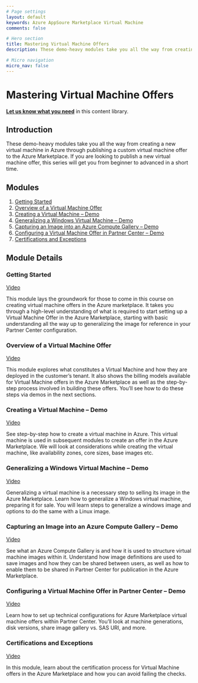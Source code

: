 ```yaml
---
# Page settings
layout: default
keywords: Azure AppSoure Marketplace Virtual Machine
comments: false

# Hero section
title: Mastering Virtual Machine Offers
description: These demo-heavy modules take you all the way from creating a new virtual machine in Azure through publishing a custom virtual machine offer to the Azure Marketplace. If you are looking to publish a new virtual machine offer, this series will get you from beginner to advanced in a short time.

# Micro navigation
micro_nav: false
---
```


# Mastering Virtual Machine Offers

**[Let us know what you need](https://forms.office.com/r/0gCrzhSMkw)** in this content library.

## Introduction

These demo-heavy modules take you all the way from creating a new virtual machine in Azure through publishing a custom virtual machine offer to the Azure Marketplace. If you are looking to publish a new virtual machine offer, this series will get you from beginner to advanced in a short time.

## Modules

<!-- no toc -->
1. [Getting Started](#getting-started)
2. [Overview of a Virtual Machine Offer](#overview-of-a-virtual-machine-offer)
3. [Creating a Virtual Machine – Demo](#creating-a-virtual-machine--demo)
4. [Generalizing a Windows Virtual Machine – Demo](#generalizing-a-windows-virtual-machine--demo)
5. [Capturing an Image into an Azure Compute Gallery – Demo](#capturing-an-image-into-an-azure-compute-gallery--demo)
6. [Configuring a Virtual Machine Offer in Partner Center – Demo](#configuring-a-virtual-machine-offer-in-partner-center--demo)
7. [Certifications and Exceptions](#certifications-and-exceptions)

## Module Details

### Getting Started

<a href="https://youtu.be/MUZfym8_to8" target="_blank">Video</a>


This module lays the groundwork for those to come in this course on creating virtual machine offers in the Azure marketplace. It takes you through a high-level understanding of what is required to start setting up a Virtual Machine Offer in the Azure Marketplace, starting with basic understanding all the way up to generalizing the image for reference in your Partner Center configuration.

### Overview of a Virtual Machine Offer

<a href="https://youtu.be/KnlYE4efDKQ" target="_blank">Video</a>

This module explores what constitutes a Virtual Machine and how they are deployed in the customer’s tenant. It also shows the billing models available for Virtual Machine offers in the Azure Marketplace as well as the step-by-step process involved in building these offers. You’ll see how to do these steps via demos in the next sections.

### Creating a Virtual Machine – Demo

<a href="https://youtu.be/swO7ltyvcM4" target="_blank">Video</a>

See step-by-step how to create a virtual machine in Azure. This virtual machine is used in subsequent modules to create an offer in the Azure Marketplace. We will look at considerations while creating the virtual machine, like availability zones, core sizes, base images etc.

### Generalizing a Windows Virtual Machine – Demo

<a href="https://youtu.be/9z8F-uCrO2Q" target="_blank">Video</a>

Generalizing a virtual machine is a necessary step to selling its image in the Azure Marketplace. Learn how to generalize a Windows virtual machine, preparing it for sale. You will learn steps to generalize a windows image and options to do the same with a Linux image.

### Capturing an Image into an Azure Compute Gallery – Demo

<a href="https://youtu.be/gx1ELNvTFp8" target="_blank">Video</a>

See what an Azure Compute Gallery is and how it is used to structure virtual machine images within it. Understand how image definitions are used to save images and how they can be shared between users, as well as how to enable them to be shared in Partner Center for publication in the Azure Marketplace.

### Configuring a Virtual Machine Offer in Partner Center – Demo

<a href="https://youtu.be/AiP5MCOMU_E" target="_blank">Video</a>

Learn how to set up technical configurations for Azure Marketplace virtual machine offers within Partner Center. You’ll look at machine generations, disk versions, share image gallery vs. SAS URI, and more.

### Certifications and Exceptions

<a href="https://youtu.be/mxSefXooXhE" target="_blank">Video</a>

In this module, learn about the certification process for Virtual Machine offers in the Azure Marketplace and how you can avoid failing the checks.
